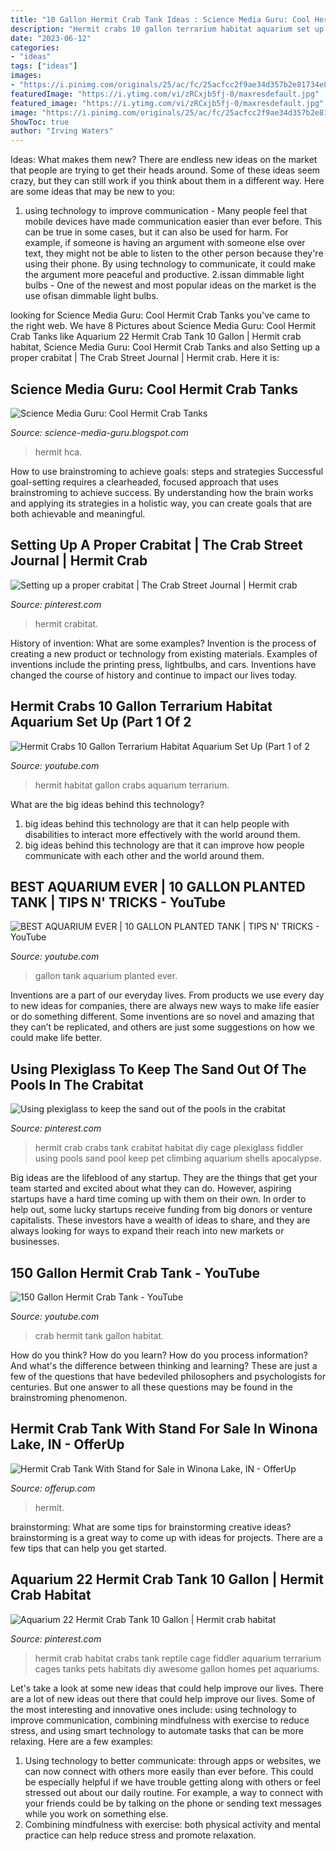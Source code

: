 ```yaml
---
title: "10 Gallon Hermit Crab Tank Ideas : Science Media Guru: Cool Hermit Crab Tanks"
description: "Hermit crabs 10 gallon terrarium habitat aquarium set up (part 1 of 2"
date: "2023-06-12"
categories:
- "ideas"
tags: ["ideas"]
images:
- "https://i.pinimg.com/originals/25/ac/fc/25acfcc2f9ae34d357b2e81734e8dae6.jpg"
featuredImage: "https://i.ytimg.com/vi/zRCxjb5fj-0/maxresdefault.jpg"
featured_image: "https://i.ytimg.com/vi/zRCxjb5fj-0/maxresdefault.jpg"
image: "https://i.pinimg.com/originals/25/ac/fc/25acfcc2f9ae34d357b2e81734e8dae6.jpg"
ShowToc: true
author: "Irving Waters"
---
```



Ideas: What makes them new?
There are endless new ideas on the market that people are trying to get their heads around. Some of these ideas seem crazy, but they can still work if you think about them in a different way. Here are some ideas that may be new to you: 
1. using technology to improve communication - Many people feel that mobile devices have made communication easier than ever before. This can be true in some cases, but it can also be used for harm. For example, if someone is having an argument with someone else over text, they might not be able to listen to the other person because they're using their phone. By using technology to communicate, it could make the argument more peaceful and productive. 
2.issan dimmable light bulbs - One of the newest and most popular ideas on the market is the use ofisan dimmable light bulbs.

	

		
looking for Science Media Guru: Cool Hermit Crab Tanks you've came to the right web. We have 8 Pictures about Science Media Guru: Cool Hermit Crab Tanks like Aquarium 22 Hermit Crab Tank 10 Gallon | Hermit crab habitat, Science Media Guru: Cool Hermit Crab Tanks and also Setting up a proper crabitat | The Crab Street Journal | Hermit crab. Here it is:
		
    
## Science Media Guru: Cool Hermit Crab Tanks

<img loading=lazy src="https://lh6.googleusercontent.com/proxy/LMRpcs3csop20tlod8MWL65memwbH7n13wWWQseiQmf8oU4kp9nIQfQmsUH6MxhOh0M=s0-d" onerror="this.onerror=null;this.src='https://tse2.mm.bing.net/th?id=OIP.NjVVank_MZwUuGHaPH4xOAHaFj&amp;pid=15.1';" alt="Science Media Guru: Cool Hermit Crab Tanks">

_Source: science-media-guru.blogspot.com_

>hermit hca. 

	

How to use brainstroming to achieve goals: steps and strategies
Successful goal-setting requires a clearheaded, focused approach that uses brainstroming to achieve success. By understanding how the brain works and applying its strategies in a holistic way, you can create goals that are both achievable and meaningful.

    
## Setting Up A Proper Crabitat | The Crab Street Journal | Hermit Crab

<img loading=lazy src="https://i.pinimg.com/originals/78/b4/45/78b445ee1f49f5bab271d80697047232.jpg" onerror="this.onerror=null;this.src='https://tse3.mm.bing.net/th?id=OIP.hWNPtGew4aEeSzMvyodb0gHaFk&amp;pid=15.1';" alt="Setting up a proper crabitat | The Crab Street Journal | Hermit crab">

_Source: pinterest.com_

>hermit crabitat. 

	

History of invention: What are some examples?
Invention is the process of creating a new product or technology from existing materials. Examples of inventions include the printing press, lightbulbs, and cars. Inventions have changed the course of history and continue to impact our lives today.

    
## Hermit Crabs 10 Gallon Terrarium Habitat Aquarium Set Up (Part 1 Of 2

<img loading=lazy src="https://i.ytimg.com/vi/zRCxjb5fj-0/maxresdefault.jpg" onerror="this.onerror=null;this.src='https://tse4.mm.bing.net/th?id=OIP.XUVNJ1oq5Nka_8jxNuhDmgHaEK&amp;pid=15.1';" alt="Hermit Crabs 10 Gallon Terrarium Habitat Aquarium Set Up (Part 1 of 2">

_Source: youtube.com_

>hermit habitat gallon crabs aquarium terrarium. 

	

What are the big ideas behind this technology?
1. big ideas behind this technology are that it can help people with disabilities to interact more effectively with the world around them.
2. big ideas behind this technology are that it can improve how people communicate with each other and the world around them.

    
## BEST AQUARIUM EVER | 10 GALLON PLANTED TANK | TIPS N&#039; TRICKS - YouTube

<img loading=lazy src="http://i1.ytimg.com/vi/f9ahIBvU9LQ/maxresdefault.jpg" onerror="this.onerror=null;this.src='https://tse2.mm.bing.net/th?id=OIP.pXn5CQoGwA7JK9UQ6dC5EAHaEK&amp;pid=15.1';" alt="BEST AQUARIUM EVER | 10 GALLON PLANTED TANK | TIPS N&#039; TRICKS - YouTube">

_Source: youtube.com_

>gallon tank aquarium planted ever. 

	

Inventions are a part of our everyday lives. From products we use every day to new ideas for companies, there are always new ways to make life easier or do something different. Some inventions are so novel and amazing that they can’t be replicated, and others are just some suggestions on how we could make life better.

    
## Using Plexiglass To Keep The Sand Out Of The Pools In The Crabitat

<img loading=lazy src="https://i.pinimg.com/originals/25/ac/fc/25acfcc2f9ae34d357b2e81734e8dae6.jpg" onerror="this.onerror=null;this.src='https://tse3.mm.bing.net/th?id=OIP.cVztXrG4UT1LHUQwFomnswHaFj&amp;pid=15.1';" alt="Using plexiglass to keep the sand out of the pools in the crabitat">

_Source: pinterest.com_

>hermit crab crabs tank crabitat habitat diy cage plexiglass fiddler using pools sand pool keep pet climbing aquarium shells apocalypse. 

	

Big ideas are the lifeblood of any startup. They are the things that get your team started and excited about what they can do. However, aspiring startups have a hard time coming up with them on their own. In order to help out, some lucky startups receive funding from big donors or venture capitalists. These investors have a wealth of ideas to share, and they are always looking for ways to expand their reach into new markets or businesses.

    
## 150 Gallon Hermit Crab Tank - YouTube

<img loading=lazy src="https://i.ytimg.com/vi/WrahzfQ5C-Q/hqdefault.jpg" onerror="this.onerror=null;this.src='https://tse3.mm.bing.net/th?id=OIP.hHd1x9TIHhTToRwMUixilgHaFj&amp;pid=15.1';" alt="150 Gallon Hermit Crab Tank - YouTube">

_Source: youtube.com_

>crab hermit tank gallon habitat. 

	

How do you think? How do you learn? How do you process information? And what's the difference between thinking and learning? These are just a few of the questions that have bedeviled philosophers and psychologists for centuries. But one answer to all these questions may be found in the brainstroming phenomenon.

    
## Hermit Crab Tank With Stand For Sale In Winona Lake, IN - OfferUp

<img loading=lazy src="https://images.offerup.com/cvuV7hqy-fTiypJHygHv-1XjjcE=/600x964/2d8e/2d8e6c14d6d84a388fffaa469370cefe.jpg" onerror="this.onerror=null;this.src='https://tse2.mm.bing.net/th?id=OIP.SsR3Ria-SKy-GZfR6ndShQHaL5&amp;pid=15.1';" alt="Hermit Crab Tank With Stand for Sale in Winona Lake, IN - OfferUp">

_Source: offerup.com_

>hermit. 

	

brainstorming: What are some tips for brainstorming creative ideas?
brainstorming is a great way to come up with ideas for projects. There are a few tips that can help you get started.

    
## Aquarium 22 Hermit Crab Tank 10 Gallon | Hermit Crab Habitat

<img loading=lazy src="https://i.pinimg.com/originals/29/e2/e4/29e2e461e18a2e556453ee3298caa347.jpg" onerror="this.onerror=null;this.src='https://tse2.mm.bing.net/th?id=OIP.y6w0BbYvsWsMbPnh9ektUwHaFj&amp;pid=15.1';" alt="Aquarium 22 Hermit Crab Tank 10 Gallon | Hermit crab habitat">

_Source: pinterest.com_

>hermit crab habitat crabs tank reptile cage fiddler aquarium terrarium cages tanks pets habitats diy awesome gallon homes pet aquariums. 

	

Let's take a look at some new ideas that could help improve our lives.
There are a lot of new ideas out there that could help improve our lives. Some of the most interesting and innovative ones include: using technology to improve communication, combining mindfulness with exercise to reduce stress, and using smart technology to automate tasks that can be more relaxing. Here are a few examples: 
1. Using technology to better communicate: through apps or websites, we can now connect with others more easily than ever before. This could be especially helpful if we have trouble getting along with others or feel stressed out about our daily routine. For example, a way to connect with your friends could be by talking on the phone or sending text messages while you work on something else. 
2. Combining mindfulness with exercise: both physical activity and mental practice can help reduce stress and promote relaxation.

